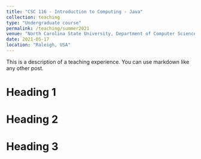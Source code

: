 ```yaml
---
title: "CSC 116 - Introduction to Computing - Java"
collection: teaching
type: "Undergraduate course"
permalink: /teaching/summer2021
venue: "North Carolina State University, Department of Computer Science"
date: 2021-05-17
location: "Raleigh, USA"
---
```


This is a description of a teaching experience. You can use markdown like any other post.

Heading 1
======

Heading 2
======

Heading 3
======
